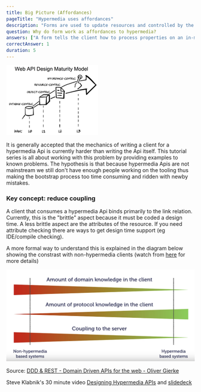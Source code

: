 ```yaml
---
title: Big Picture (Affordances)
pageTitle: "Hypermedia uses affordances"
description: "Forms are used to update resources and controlled by the server"
question: Why do form work as affordances to hypermedia?
answers: ["A form tells the client how to process properties on an in-memory resource", "The client has control of what is sent back to the server", "It's a synonym for HTML", "Trick question: none of this makes sense"]
correctAnswer: 1
duration: 5
---
```



![](web-api-maturity-model.png)

It is generally accepted that the mechanics of writing a client for a hypermedia Api is currently harder than writing the Api itself. This tutorial series is all about working with this problem by providing examples to known problems. The hypothesis is that because hypermedia Apis are not mainstream we still don't have enough people working on the tooling thus making the bootstrap process too time consuming and ridden with newby mistakes.

### Key concept: reduce coupling

A client that consumes a hypermedia Api binds primarily to the link relation. Currently, this is the "brittle" aspect because it must be coded a design time. A less brittle aspect are the attributes of the resource. If you need attribute checking there are ways to get design time support (eg IDE/compile checking).

A more formal way to understand this is explained in the diagram below showing the constrast with non-hypermedia clients (watch from [here](https://youtu.be/NdZqeAAIHzc?t=2172) for more details)

![](clients-binding.png)

Source: [DDD & REST - Domain Driven APIs for the web - Oliver Gierke](https://youtu.be/NdZqeAAIHzc?t=2506)


Steve Klabnik's 30 minute video [Designing Hypermedia APIs](https://www.youtube.com/watch?v=0PB_pO_jU38) and [slidedeck](https://steveklabnik.github.io/hypermedia-presentation/#2)

